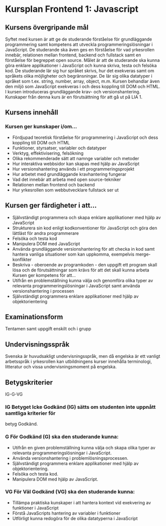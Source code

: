 # Kursplan Frontend 1: Javascript
## Kursens övergripande mål
Syftet med kursen är att ge de studerande förståelse för grundläggande programmering
samt kompetens att utveckla programmeringslösningar i JavaScript. De studerande ska även
ges en förståelse för vad yrkesrollen innebär, relationen mellan frontend, backend och
fullstack samt en förståelse för begreppet open source.
Målet är att de studerande ska kunna göra enklare applikationer i JavaScript och kunna
skriva, testa och felsöka kod. De studerande lär sig hur språket skrivs, hur det exekveras
samt om språkets olika möjligheter och begränsningar. De lär sig olika datatyper i språket
som t.ex. string, number, array, object, m.m. Kursen behandlar även den miljö som
JavaScript exekveras i och dess koppling till DOM och HTML. I kursen introduceras
grundläggande krav- och versionshantering.
Kunskaper från denna kurs är en förutsättning för att gå ut på LIA 1.
## Kursens innehåll
### Kursen ger kunskaper i/om…
* Fördjupad teoretisk förståelse för programmering i JavaScript och dess koppling till
DOM och HTML
* Funktioner, styrsatser, variabler och datatyper
* Verktyg, effektivisering, felsökning
* Olika rekommenderade sätt att namnge variabler och metoder
* Hur interaktiva webbsidor kan skapas med hjälp av JavaScript
* Hur versionshantering används i ett programmeringsprojekt
* Hur arbetet med grundläggande kravhantering fungerar
* Vad det innebär att arbeta med open source-tekniker
* Relationen mellan frontend och backend
* Hur yrkesrollen som webbutvecklare fullstack ser ut
## Kursen ger färdigheter i att…
* Självständigt programmera och skapa enklare applikationer med hjälp av JavaScript
* Strukturera sin kod enligt kodkonventioner för JavaScript och göra den lättläst för
andra programmerare
* Felsöka och testa kod
* Manipulera DOM med JavaScript
* Använda grundläggande versionshantering för att checka in kod samt hantera vanliga
situationer som kan uppkomma, exempelvis merge-konflikter
* Beskriva - oberoende av programkoden - den uppgift ett program skall lösa och de
förutsättningar som krävs för att det skall kunna arbeta
Kursen ger kompetens för att…
* Utifrån en problemställning kunna välja och genomföra olika typer av relevanta
programmeringslösningar i JavaScript samt använda versionshantering i processen
* Självständigt programmera enklare applikationer med hjälp av objektorientering
## Examinationsform
Tentamen samt uppgift enskilt och i grupp
## Undervisningsspråk
Svenska är huvudsakligt undervisningsspråk, men då engelska är ett vanligt arbetsspråk i
yrkesrollen kan utbildningens kurser innehålla terminologi, litteratur och vissa
undervisningsmoment på engelska.
## Betygskriterier
IG-G-VG
### IG Betyget Icke Godkänd (IG) sätts om studenten inte uppnått samtliga kriterier för
betyg Godkänd.
### G För Godkänd (G) ska den studerande kunna:
* Utifrån en given problemställning kunna välja och skapa olika typer av relevanta programmeringslösningar i JavaScript.
* Använda versionshantering i problemlösningsprocessen.
* Självständigt programmera enklare applikationer med hjälp av objektorientering.
* Felsöka och testa kod.
* Manipulera DOM med hjälp av JavaScript.
### VG För Väl Godkänd (VG) ska den studerande kunna:
* Tillämpa praktiska kunskaper i att hantera kontext vid exekvering av funktioner i
JavaScript
* Förstå JavaScripts hantering av variabler i funktioner
* Utförligt kunna redogöra för de olika datatyperna i JavaScript